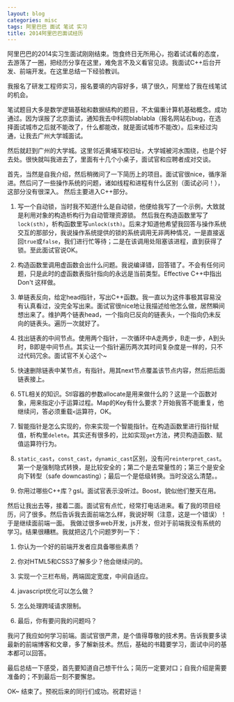 ```yaml
---
layout: blog
categories: misc
tags: 阿里巴巴 面试 笔试 实习
title: 2014阿里巴巴面试经历
---
```


阿里巴巴的2014实习生面试刚刚结束。饱食终日无所用心，抱着试试看的态度，去游荡了一圈，把经历分享在这里，难免言不及义看官见谅。我面试C++后台开发、前端开发。在这里总结一下经验教训。

我报名了研发工程师实习，报名要填的内容好多，填了很久，阿里给了我在线笔试的机会。

笔试题目大多是数学逻辑基础和数据结构的题目，不太偏重计算机基础概念。成功通过。因为误报了北京面试，通知我去中科院blablabla（报名网站右bug，在选择面试城市之后就不能改了，什么都能改，就是面试城市不能改）。后来经过沟通，让我去广州大学城面试。

然后就赶到广州的大学城。这里邻近黄埔军校旧址，大学城被河水围绕，也是个好去处。很快就叫我进去了，里面有十几个小桌子，面试官和应聘者成对交谈。

首先，当然是自我介绍，然后稍微问了一下简历上的项目。面试官很nice，循序渐进。然后问了一些操作系统的问题，诸如线程和进程有什么区别（面试必问！），这部分没有很深入。 然后主要进入C++部分。

1. 写一个自动锁，当时我不知道什么是自动锁，他便给我写了一个示例，大致就是利用对象的构造析构行为自动管理资源锁。 然后我在构造函数里写了`lock(sth)`，析构函数里写`unlock(sth)`。后来才知道他希望我回答与操作系统交互的那部分，我说操作系统提供的锁的系统调用无非两种情况，一是直接返回`true`或`false`，我们进行忙等待；二是在该调用处阻塞该进程，直到获得了锁。至此面试官说OK。

2. 构造函数里调用虚函数会出什么问题。我说编译错，回答错了。不会有任何问题，只是此时的虚函数表指针指向的永远是当前类型。Effective C++中指出 Don't 这样做。

3. 单链表反向，给定head指针，写出C++函数。我一直以为这件事极其容易没有认真看过，没完全写出来。面试官很nice地让我描述给他怎么做，居然瞬间想出来了。维护两个链表head，一个指向已反向的链表头，一个指向仍未反向的链表头。遍历一次就好了。

4. 找出链表的中间节点。使用两个指针，一次循环中A走两步，B走一步，A到头时，B即是中间节点。其实让一个指针遍历两次其时间复杂度是一样的，只不过代码冗余。面试官不关心这个~

5. 快速删除链表中某节点，有指针。用其next节点覆盖该节点内容，然后把后面链表接上。

6. 5TL相关的知识。Stl容器的参数allocate是用来做什么的？这是一个函数对象，用来指定小于运算过程。Map的Key有什么要求？开始我答不能重复，他继续问，答必须重载`<`运算符，OK。

6. 智能指针是怎么实现的，你来实现一个智能指针。在构造函数里进行指针赋值，析构里`delete`。其实还有很多的，比如实现`get`方法，拷贝构造函数、赋值运算符行为。

7. `static_cast`，`const_cast`，`dynamic_cast`区别，没有问`reinterpret_cast`。第一个是强制隐式转换，是比较安全的；第二个是去常量性的；第三个是安全向下转型（safe downcasting）；最后一个是低级转换。当时没这么清楚。。

8. 你用过哪些C++库？gsl。面试官表示没听过。Boost，貌似他们整天在用。

然后让我出去等，接着二面。面试官有点忙，经常打电话进来。看了我的项目经历，问了很多。然后告诉我去面前端怎么样，我说好啊（注意，这是一个错误）！于是继续面前端一面。 我做过很多web开发，js开发，但对于前端我没有系统的学习。结果很糟糕。我就把这几个问题罗列一下：

1. 你认为一个好的前端开发者应具备哪些素质？

2. 你对HTML5和CSS3了解多少？他会继续问的。

3. 实现一个三栏布局，两端固定宽度，中间自适应。

4. javascript优化可以怎么做？

5. 怎么处理跨域请求限制。

6. 最后，你有要问我的问题吗？

我问了我应如何学习前端。面试官很严肃，是个值得尊敬的技术男。告诉我要多读最新的前端博客和文章，多了解新技术。然后，基础的书籍要学习，面试中问的基本都可以回答。

最后总结一下感受，首先要知道自己想干什么；简历一定要对口；自我介绍是需要准备的；不到最后一刻不要懈怠。

OK~ 结束了。预祝后来的同行们成功。祝君好运！
